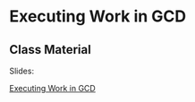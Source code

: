 # Executing Work in GCD


## Class Material

Slides:

[Executing Work in GCD](assets/executing-work-gcd.key)

